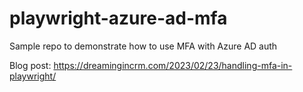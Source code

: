 # playwright-azure-ad-mfa
Sample repo to demonstrate how to use MFA with Azure AD auth

Blog post: https://dreamingincrm.com/2023/02/23/handling-mfa-in-playwright/
